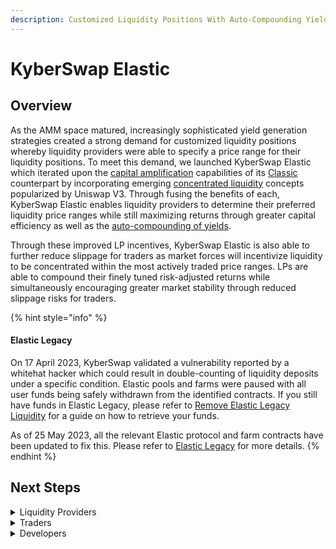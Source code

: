 ```yaml
---
description: Customized Liquidity Positions With Auto-Compounding Yields
---
```


# KyberSwap Elastic

## Overview

As the AMM space matured, increasingly sophisticated yield generation strategies created a strong demand for customized liquidity positions whereby liquidity providers were able to specify a price range for their liquidity positions. To meet this demand, we launched KyberSwap Elastic which iterated upon the [capital amplification](../kyberswap-classic/) capabilities of its [Classic](../kyberswap-classic/) counterpart by incorporating emerging [concentrated liquidity](concepts/concentrated-liquidity.md) concepts popularized by Uniswap V3. Through fusing the benefits of each, KyberSwap Elastic enables liquidity providers to determine their preferred liquidity price ranges while still maximizing returns through greater capital efficiency as well as the [auto-compounding of yields](concepts/reinvestment-curve.md).

Through these improved LP incentives, KyberSwap Elastic is also able to further reduce slippage for traders as market forces will incentivize liquidity to be concentrated within the most actively traded price ranges. LPs are able to compound their finely tuned risk-adjusted returns while simultaneously encouraging greater market stability through reduced slippage risks for traders.

{% hint style="info" %}
#### Elastic Legacy

On 17 April 2023, KyberSwap validated a vulnerability reported by a whitehat hacker which could result in double-counting of liquidity deposits under a specific condition. Elastic pools and farms were paused with all user funds being safely withdrawn from the identified contracts. If you still have funds in Elastic Legacy, please refer to [Remove Elastic Legacy Liquidity](../../reference/legacy/elastic-legacy/remove-elastic-legacy-liquidity.md) for a guide on how to retrieve your funds.

As of 25 May 2023, all the relevant Elastic protocol and farm contracts have been updated to fix this. Please refer to [Elastic Legacy](../../reference/legacy/elastic-legacy/) for more details.
{% endhint %}

## Next Steps

<details>

<summary>Liquidity Providers</summary>

* [Learn how price ranges affect your yield](concepts/concentrated-liquidity.md)
* [Discover how your yields are being compounded](concepts/reinvestment-curve.md)
* [Understand how Elastic protects you from front runners](concepts/anti-sniping-mechanism.md)
* [Create your own Elastic pool](user-guides/elastic-pool-creation.md)
* [Contribute liquidity to an existing Elastic pool](../kyberswap-classic/user-guides/add-liquidity-to-an-existing-classic-pool.md)
* [Receive additional rewards by yield farming on Elastic](user-guides/yield-farming-on-elastic.md)

</details>

<details>

<summary>Traders</summary>

* [Learn how Elastic APR is calculated](concepts/apr-calculations.md)
* [Get the best rates via the integrated KyberSwap Aggregator](../../kyberswap-solutions/kyberswap-interface/user-guides/instantly-swap-at-the-best-rates.md)

</details>

<details>

<summary>Developers</summary>

* [Explore key Elastic concepts](concepts/)
* [Execute a swap against Elastic pools](developer-guides/execute-an-elastic-swap.md)
* [View Elastic contract code and addresses](contracts/)

</details>
